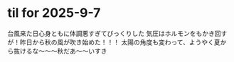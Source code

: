 # til for 2025-9-7

台風来た日心身ともに体調悪すぎてびっくりした
気圧はホルモンをもかき回す
が！昨日から秋の風が吹き始めた！！！
太陽の角度も変わって、ようやく夏から抜けるな～～～秋だあ～～いすき
